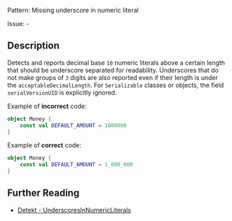 Pattern: Missing underscore in numeric literal

Issue: -

## Description

Detects and reports decimal base `10` numeric literals above a certain length that should be underscore separated for readability. Underscores that do not make groups of `3` digits are also reported even if their length is under the `acceptableDecimalLength`. For `Serializable` classes or objects, the field `serialVersionUID` is explicitly ignored.

Example of **incorrect** code:

```kotlin
object Money {
    const val DEFAULT_AMOUNT = 1000000
}
```

Example of **correct** code:

```kotlin
object Money {
    const val DEFAULT_AMOUNT = 1_000_000
}
```

## Further Reading

* [Detekt - UnderscoresInNumericLiterals](https://detekt.github.io/detekt/style.html#underscoresinnumericliterals)